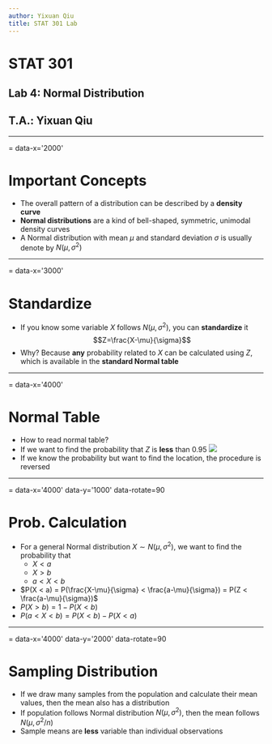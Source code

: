 ```yaml
---
author: Yixuan Qiu
title: STAT 301 Lab
---
```

# STAT 301
## Lab 4: Normal Distribution
## T.A.: Yixuan Qiu



---
= data-x='2000'
# Important Concepts
- The overall pattern of a distribution can be described by a **density curve**
- **Normal distributions** are a kind of bell-shaped, symmetric, unimodal density curves
- A Normal distribution with mean $\mu$ and standard deviation $\sigma$ is usually denote by $N(\mu, \sigma^2)$

---
= data-x='3000'
# Standardize
- If you know some variable $X$ follows $N(\mu, \sigma^2)$, you can **standardize** it
$$Z=\frac{X-\mu}{\sigma}$$
- Why? Because **any** probability related to $X$ can be calculated using $Z$, which is available in the
**standard Normal table**



---
= data-x='4000'
# Normal Table
- How to read normal table?
- If we want to find the probability that $Z$ is **less** than 0.95
![](normal_table.png)
- If we know the probability but want to find the location, the procedure is reversed



---
= data-x='4000' data-y='1000' data-rotate=90
# Prob. Calculation
- For a general Normal distribution $X \sim N(\mu, \sigma^2)$, we want to find the probability that
  - $X < a$
  - $X > b$
  - $a < X < b$
- $P(X < a) = P(\frac{X-\mu}{\sigma} < \frac{a-\mu}{\sigma}) = P(Z < \frac{a-\mu}{\sigma})$
- $P(X > b) = 1 - P(X < b)$
- $P(a < X < b) = P(X < b) - P(X < a)$


---
= data-x='4000' data-y='2000' data-rotate=90
# Sampling Distribution
- If we draw many samples from the population and calculate their mean values, then the mean also has a distribution
- If population follows Normal distribution $N(\mu, \sigma^2)$, then the mean follows $N(\mu, \sigma^2/n)$
- Sample means are **less** variable than individual observations

